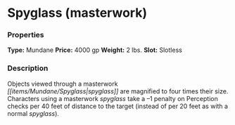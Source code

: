 ﻿---
Title: "Spyglass (masterwork)"
Type: "Mundane"
Price: "4000 gp"
Weight: "2 lbs."
Slot: "Slotless"
Description: |
  "Objects viewed through a masterwork spyglass are magnified to four times their size. Characters using a masterwork spyglass take a –1 penalty on Perception checks per 40 feet of distance to the target (instead of per 20 feet as with a normal spyglass)."
Sources: "['Ranged Tactics Toolbox']"
---

# Spyglass (masterwork)

### Properties

**Type:** Mundane **Price:** 4000 gp **Weight:** 2 lbs. **Slot:** Slotless

### Description

Objects viewed through a masterwork _[[items/Mundane/Spyglass|spyglass]]_ are magnified to four times their size. Characters using a masterwork _spyglass_ take a –1 penalty on Perception checks per 40 feet of distance to the target (instead of per 20 feet as with a normal _spyglass_).

